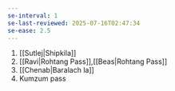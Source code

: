 ```yaml
---
se-interval: 1
se-last-reviewed: 2025-07-16T02:47:34
se-ease: 2.5
---
```

1. [[Sutlej|Shipkila]]
2. [[Ravi|Rohtang Pass]],[[Beas|Rohtang Pass]]
3. [[Chenab|Baralach la]]
4. Kumzum pass